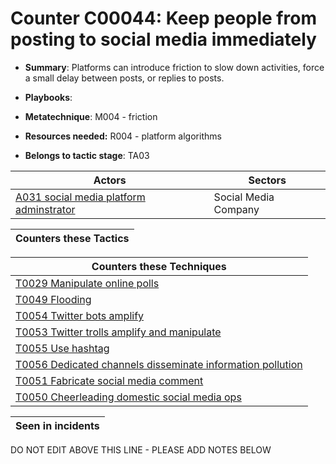 # Counter C00044: Keep people from posting to social media immediately

* **Summary**: Platforms can introduce friction to slow down activities, force a small delay between posts, or replies to posts.

* **Playbooks**: 

* **Metatechnique**: M004 - friction

* **Resources needed:** R004 - platform algorithms

* **Belongs to tactic stage**: TA03


| Actors | Sectors |
| ------ | ------- |
| [A031 social media platform adminstrator](../actors/A031.md) | Social Media Company |



| Counters these Tactics |
| ---------------------- |



| Counters these Techniques |
| ------------------------- |
| [T0029 Manipulate online polls](../techniques/T0029.md) |
| [T0049 Flooding](../techniques/T0049.md) |
| [T0054 Twitter bots amplify](../techniques/T0054.md) |
| [T0053 Twitter trolls amplify and manipulate](../techniques/T0053.md) |
| [T0055 Use hashtag](../techniques/T0055.md) |
| [T0056 Dedicated channels disseminate information pollution](../techniques/T0056.md) |
| [T0051 Fabricate social media comment](../techniques/T0051.md) |
| [T0050 Cheerleading domestic social media ops](../techniques/T0050.md) |



| Seen in incidents |
| ----------------- |


DO NOT EDIT ABOVE THIS LINE - PLEASE ADD NOTES BELOW